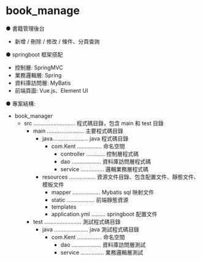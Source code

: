 # book_manage

● 書籍管理後台
- 新增 / 刪除 / 修改 / 條件、分頁查詢

● springboot 框架搭配
- 控制層: SpringMVC
- 業務邏輯層: Spring
- 資料庫訪問層: MyBatis
- 前端頁面: Vue.js、Element UI

● 專案結構: 
- book_manager
  - src ........................... 程式碼目錄，包含 main 和 test 目錄
    - main ........................ 主要程式碼目錄
      - java....................... java 程式碼目錄
        - com.Kent ................ 命名空間
          - controller ............ 控制層程式碼
          - dao ................... 資料庫訪問層程式碼
          - service ............... 邏輯業務層程式碼
      - resources ................. 資源文件目錄、包含配置文件、靜態文件、模板文件
        - mapper .................. Mybatis sql 映射文件
        - static .................. 前端靜態資源
        - templates 
        - application.yml ......... springboot 配置文件
    - test ........................ 測試程式碼目錄
      - java ...................... java 測試程式碼目錄
        - com.Kent ................ 命名空間
          - dao ................... 資料庫訪問層測試
          - service ............... 業務邏輯層測試

